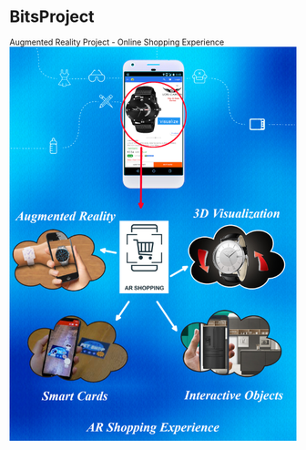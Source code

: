 # BitsProject
 Augmented Reality Project - Online Shopping Experience
![Project Design](https://github.com/nxdeveloper32/AR_Shopping/blob/master/Project%20Design.png)
